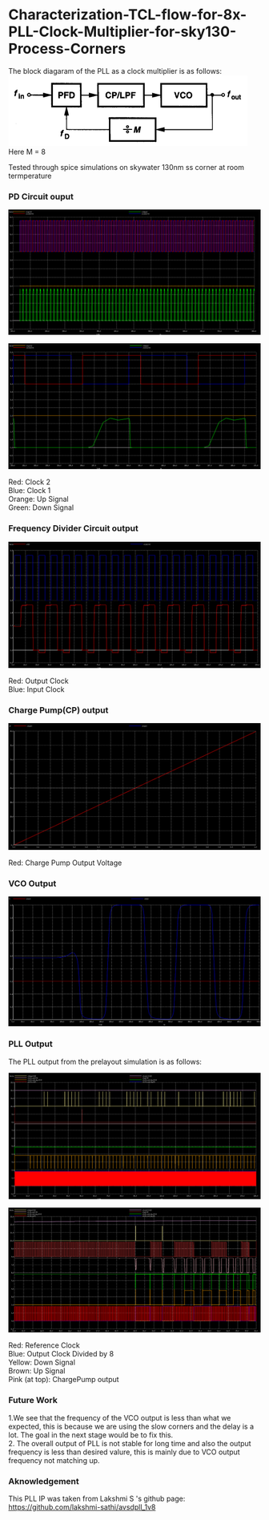 # Characterization-TCL-flow-for-8x-PLL-Clock-Multiplier-for-sky130-Process-Corners

The block diagaram of the PLL as a clock multiplier is as follows:
![](/images/pll_freq.png)
Here M = 8

Tested through spice simulations on skywater 130nm ss corner at room termperature

### PD Circuit ouput

![](/images/pd1.png)

![](/images/pd2.png)

Red: Clock 2 <br />
Blue: Clock 1 <br />
Orange: Up Signal <br />
Green: Down Signal
 
### Frequency Divider Circuit output

![](/images/fd.png)

Red: Output Clock <br />
Blue: Input Clock  <br />

### Charge Pump(CP) output

![](/images/cp.png)

Red: Charge Pump Output Voltage

### VCO Output

![](/images/vco.png)

### PLL Output

The PLL output from the prelayout simulation is as follows:

![](/images/pll1.png)

![](/images/pll2.png)

Red: Reference Clock <br />
Blue: Output Clock Divided by 8 <br />
Yellow: Down Signal <br />
Brown: Up Signal <br />
Pink (at top): ChargePump output  <br />

### Future Work
1.We see that the frequency of the VCO output is less than what we expected, this is because we are using the slow corners and the delay is a lot. The goal in the next stage would be to fix this. <br/>
2. The overall output of PLL is not stable for long time and also the output frequency is less than desired valure, this is mainly due to VCO output frequency not matching up.

### Aknowledgement 
This PLL IP was taken from Lakshmi S 's github page:  https://github.com/lakshmi-sathi/avsdpll_1v8
